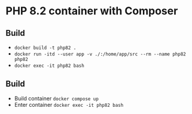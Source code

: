 # PHP 8.2 container with Composer

## Build
- `docker build -t php82 .`
- `docker run -itd --user app -v ./:/home/app/src --rm --name php82 php82`
- `docker exec -it php82 bash`

## Build
- Build container `docker compose up`
- Enter container `docker exec -it php82 bash`
